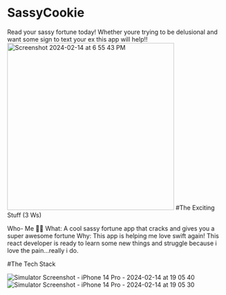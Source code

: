 # SassyCookie
Read your sassy fortune today! Whether youre trying to be delusional and want some sign to text your ex this app will help!! 
<img width="386" alt="Screenshot 2024-02-14 at 6 55 43 PM" src="https://github.com/GriseldaZBalmaceda/SassyCookie/assets/43860227/d2be82fd-c217-4194-a313-23085b031341">
#The Exciting Stuff (3 Ws)

Who- Me 🧍‍♀️
What: A cool sassy fortune app that cracks and gives you a super awesome fortune
Why: This app is helping me love swift again! This react developer is ready to learn some new things and struggle because i love the pain...really i do.


#The Tech Stack

![Simulator Screenshot - iPhone 14 Pro - 2024-02-14 at 19 05 40](https://github.com/GriseldaZBalmaceda/SassyCookie/assets/43860227/f0acbc91-d7ad-4a1a-aba9-46f3940d79f8)
![Simulator Screenshot - iPhone 14 Pro - 2024-02-14 at 19 05 30](https://github.com/GriseldaZBalmaceda/SassyCookie/assets/43860227/d24091bf-9aa8-4729-8a6b-b5949930eb19)
